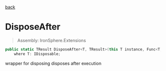 ﻿

[back](/IronSphere.Extensions/types/DisposableExtension)

# DisposeAfter

> Assembly: IronSphere.Extensions

```csharp
public static TResult DisposeAfter<T, TResult>(this T instance, Func<T, TResult> actionToInvoke)
    where T: IDisposable;
```

wrapper for disposing disposes after execution

 